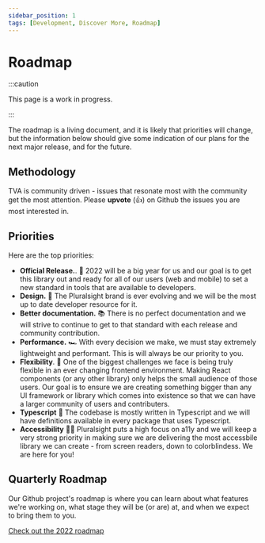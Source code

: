 ```yaml
---
sidebar_position: 1
tags: [Development, Discover More, Roadmap]
---
```


# Roadmap

:::caution

This page is a work in progress.

:::

The roadmap is a living document, and it is likely that priorities will change, but the information below should give some indication of our plans for the next major release, and for the future.

## Methodology

TVA is community driven - issues that resonate most with the community get the most attention. Please **upvote** (:thumbsup:) on Github the issues you are most interested in.

## Priorities

Here are the top priorities:

- **Official Release.**. :rocket: 2022 will be a big year for us and our goal is to get this library out and ready for all of our users (web and mobile) to set a new standard in tools that are available to developers.
- **Design.** :lipstick: The Pluralsight brand is ever evolving and we will be the most up to date developer resource for it.
- **Better documentation.** :books: There is no perfect documentation and we will strive to continue to get to that standard with each release and community contribution.
- **Performance.** :racing_car: With every decision we make, we must stay extremely lightweight and performant. This is will always be our priority to you.
- **Flexibility**. 🧘 One of the biggest challenges we face is being truly flexible in an ever changing frontend environment. Making React components (or any other library) only helps the small audience of those users. Our goal is to ensure we are creating something bigger than any UI framework or library which comes into existence so that we can have a larger community of users and contributers.
- **Typescript** :mechanical_arm: The codebase is mostly written in Typescript and we will have definitions available in every package that uses Typescript.
- **Accessibility** :deaf_woman: Pluralsight puts a high focus on a11y and we will keep a very strong priority in making sure we are delivering the most accessbile library we can create - from screen readers, down to colorblindess. We are here for you!

## Quarterly Roadmap

Our Github project's roadmap is where you can learn about what features we're working on, what stage they will be (or are) at, and when we expect to bring them to you.

[Check out the 2022 roadmap](https://github.com/pluralsight/tva/projects/2)
